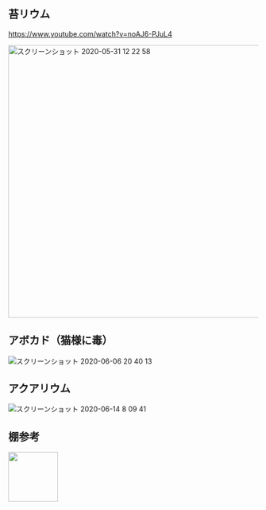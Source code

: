 

## 苔リウム

https://www.youtube.com/watch?v=noAJ6-PJuL4

<img width="548" alt="スクリーンショット 2020-05-31 12 22 58" src="https://user-images.githubusercontent.com/1782095/83343760-8353ec00-a339-11ea-93e4-8ba5e160d935.png">


## アボカド（猫様に毒）

![スクリーンショット 2020-06-06 20 40 13](https://user-images.githubusercontent.com/1782095/83943313-02fc2200-a836-11ea-8d02-ee0c38625a97.png)



## アクアリウム

![スクリーンショット 2020-06-14 8 09 41](https://user-images.githubusercontent.com/1782095/84580910-b9539e80-ae16-11ea-8d18-ecacee9b9939.png)



## 棚参考

<img src="https://user-images.githubusercontent.com/1782095/84457180-f98f1180-ac9c-11ea-8c73-76ec2e660b10.png" width="100">


